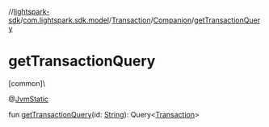 //[lightspark-sdk](../../../../index.md)/[com.lightspark.sdk.model](../../index.md)/[Transaction](../index.md)/[Companion](index.md)/[getTransactionQuery](get-transaction-query.md)

# getTransactionQuery

[common]\

@[JvmStatic](https://kotlinlang.org/api/latest/jvm/stdlib/kotlin.jvm/-jvm-static/index.html)

fun [getTransactionQuery](get-transaction-query.md)(id: [String](https://kotlinlang.org/api/latest/jvm/stdlib/kotlin/-string/index.html)): Query&lt;[Transaction](../index.md)&gt;
